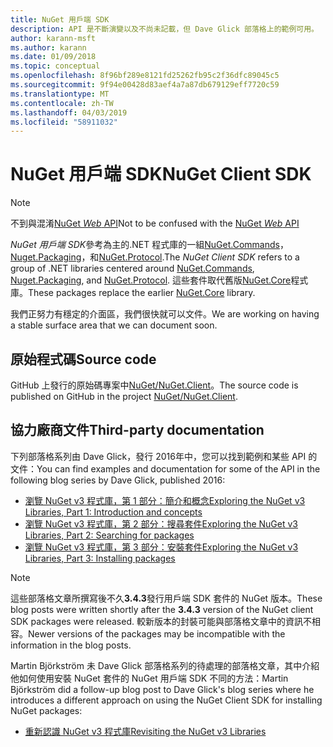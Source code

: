 ```yaml
---
title: NuGet 用戶端 SDK
description: API 是不斷演變以及不尚未記載，但 Dave Glick 部落格上的範例可用。
author: karann-msft
ms.author: karann
ms.date: 01/09/2018
ms.topic: conceptual
ms.openlocfilehash: 8f96bf289e8121fd25262fb95c2f36dfc89045c5
ms.sourcegitcommit: 9f94e00428d83aef4a7a87db679129eff7720c59
ms.translationtype: MT
ms.contentlocale: zh-TW
ms.lasthandoff: 04/03/2019
ms.locfileid: "58911032"
---
```

# <a name="nuget-client-sdk"></a><span data-ttu-id="2fc3e-103">NuGet 用戶端 SDK</span><span class="sxs-lookup"><span data-stu-id="2fc3e-103">NuGet Client SDK</span></span>

> [!Note]
> <span data-ttu-id="2fc3e-104">不到與混淆[NuGet *Web* API](https://docs.microsoft.com/en-us/nuget/api/overview)</span><span class="sxs-lookup"><span data-stu-id="2fc3e-104">Not to be confused with the [NuGet *Web* API](https://docs.microsoft.com/en-us/nuget/api/overview)</span></span>

<span data-ttu-id="2fc3e-105">*NuGet 用戶端 SDK*參考為主的.NET 程式庫的一組[NuGet.Commands](https://www.nuget.org/packages/NuGet.Commands)， [Nuget.Packaging](https://www.nuget.org/packages/NuGet.Packaging)，和[NuGet.Protocol](https://www.nuget.org/packages/NuGet.Protocol).</span><span class="sxs-lookup"><span data-stu-id="2fc3e-105">The *NuGet Client SDK* refers to a group of .NET libraries centered around [NuGet.Commands](https://www.nuget.org/packages/NuGet.Commands), [Nuget.Packaging](https://www.nuget.org/packages/NuGet.Packaging), and [NuGet.Protocol](https://www.nuget.org/packages/NuGet.Protocol).</span></span> <span data-ttu-id="2fc3e-106">這些套件取代舊版[NuGet.Core](https://www.nuget.org/packages/NuGet.Core/)程式庫。</span><span class="sxs-lookup"><span data-stu-id="2fc3e-106">These packages replace the earlier [NuGet.Core](https://www.nuget.org/packages/NuGet.Core/) library.</span></span>

<span data-ttu-id="2fc3e-107">我們正努力有穩定的介面區，我們很快就可以文件。</span><span class="sxs-lookup"><span data-stu-id="2fc3e-107">We are working on having a stable surface area that we can document soon.</span></span>

## <a name="source-code"></a><span data-ttu-id="2fc3e-108">原始程式碼</span><span class="sxs-lookup"><span data-stu-id="2fc3e-108">Source code</span></span>

<span data-ttu-id="2fc3e-109">GitHub 上發行的原始碼專案中[NuGet/NuGet.Client](https://github.com/NuGet/NuGet.Client)。</span><span class="sxs-lookup"><span data-stu-id="2fc3e-109">The source code is published on GitHub in the project [NuGet/NuGet.Client](https://github.com/NuGet/NuGet.Client).</span></span>

## <a name="third-party-documentation"></a><span data-ttu-id="2fc3e-110">協力廠商文件</span><span class="sxs-lookup"><span data-stu-id="2fc3e-110">Third-party documentation</span></span>

<span data-ttu-id="2fc3e-111">下列部落格系列由 Dave Glick，發行 2016年中，您可以找到範例和某些 API 的文件：</span><span class="sxs-lookup"><span data-stu-id="2fc3e-111">You can find examples and documentation for some of the API in the following blog series by Dave Glick, published 2016:</span></span>

- [<span data-ttu-id="2fc3e-112">瀏覽 NuGet v3 程式庫，第 1 部分：簡介和概念</span><span class="sxs-lookup"><span data-stu-id="2fc3e-112">Exploring the NuGet v3 Libraries, Part 1: Introduction and concepts</span></span>](http://daveaglick.com/posts/exploring-the-nuget-v3-libraries-part-1)
- [<span data-ttu-id="2fc3e-113">瀏覽 NuGet v3 程式庫，第 2 部分：搜尋套件</span><span class="sxs-lookup"><span data-stu-id="2fc3e-113">Exploring the NuGet v3 Libraries, Part 2: Searching for packages</span></span>](http://daveaglick.com/posts/exploring-the-nuget-v3-libraries-part-2)
- [<span data-ttu-id="2fc3e-114">瀏覽 NuGet v3 程式庫，第 3 部分：安裝套件</span><span class="sxs-lookup"><span data-stu-id="2fc3e-114">Exploring the NuGet v3 Libraries, Part 3: Installing packages</span></span>](http://daveaglick.com/posts/exploring-the-nuget-v3-libraries-part-3)

> [!Note]
> <span data-ttu-id="2fc3e-115">這些部落格文章所撰寫後不久**3.4.3**發行用戶端 SDK 套件的 NuGet 版本。</span><span class="sxs-lookup"><span data-stu-id="2fc3e-115">These blog posts were written shortly after the **3.4.3** version of the NuGet client SDK packages were released.</span></span>
> <span data-ttu-id="2fc3e-116">較新版本的封裝可能與部落格文章中的資訊不相容。</span><span class="sxs-lookup"><span data-stu-id="2fc3e-116">Newer versions of the packages may be incompatible with the information in the blog posts.</span></span>

<span data-ttu-id="2fc3e-117">Martin Björkström 未 Dave Glick 部落格系列的待處理的部落格文章，其中介紹他如何使用安裝 NuGet 套件的 NuGet 用戶端 SDK 不同的方法：</span><span class="sxs-lookup"><span data-stu-id="2fc3e-117">Martin Björkström did a follow-up blog post to Dave Glick's blog series where he introduces a different approach on using the NuGet Client SDK for installing NuGet packages:</span></span>

- [<span data-ttu-id="2fc3e-118">重新認識 NuGet v3 程式庫</span><span class="sxs-lookup"><span data-stu-id="2fc3e-118">Revisiting the NuGet v3 Libraries</span></span>](https://martinbjorkstrom.com/posts/2018-09-19-revisiting-nuget-client-libraries)
